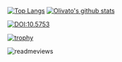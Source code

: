 [![Top Langs](https://github-readme-stats.vercel.app/api/top-langs/?username=olivatooo&langs_count=10&layout=compact)](https://github.com/olivatooo/github-readme-stats)
[![Olivato's github stats](https://github-readme-stats.vercel.app/api?username=olivatooo)](https://github.com/olivatooo/github-readme-stats)

[![DOI:10.5753](https://zenodo.org/badge/DOI/10.5753/kdmile.2020.11952.svg)](https://doi.org/10.5753/kdmile.2020.11952 )

[![trophy](https://github-profile-trophy.vercel.app/?username=olivatooo&theme=gruvbox)](https://github.com/olivatooo/github-profile-trophy)

<img src='https://count.getloli.com/get/@olivatooo?theme=moebooru' alt='readmeviews'>
